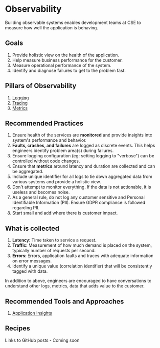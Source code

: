 # Observability

Building observable systems enables development teams at CSE to measure how well the application is behaving.

## Goals

1. Provide holistic view on the health of the application.
2. Help measure business performance for the customer.
3. Measure operational performance of the system.
4. Identify and diagnose failures to get to the problem fast.

## Pillars of Observability

1. [Logging](/observability/pillars.md#Logging)
2. [Tracing](/observability/pillars.md#Tracing)
3. [Metrics](/observability/pillars.md#Metrics)

## Recommended Practices

1. Ensure health of the services are **monitored** and provide insights into system's performance and behavior.
2. **Faults, crashes, and failures** are logged as discrete events. This helps engineers identify problem area(s) during failures.
3. Ensure logging configuration (eg: setting logging to "verbose") can be controlled without code changes.
4. Ensure that **metrics** around latency and duration are collected and can be aggregated.
5. Include unique identifier for all logs to tie down aggregated data from various systems and provide a holistic view.
6. Don't attempt to monitor everything. If the data is not actionable, it is useless and becomes noise.
7. As a general rule, do not log any customer sensitive and Personal Identifiable Information (PII). Ensure GDPR compliance is followed regarding PII.
8. Start small and add where there is customer impact.

## What is collected

1. **Latency**: Time taken to service a request.
2. **Traffic**: Measurement of how much demand is placed on the system, typically number of requests per second.
3. **Errors**: Errors, application faults and traces with adequate information on error messages.
4. Identify a unique value (correlation identifier) that will be consistently tagged with data.

In addition to above, engineers are encouraged to have conversations to understand other logs, metrics, data that adds value to the customer.

## Recommended Tools and Approaches

1. [Application Insights](https://docs.microsoft.com/en-us/azure/azure-monitor/app/app-insights-overview)

## Recipes

Links to GitHub posts - Coming soon
